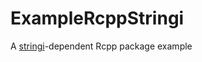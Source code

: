 # ExampleRcppStringi

A [stringi](https://github.com/Rexamine/stringi/)-dependent Rcpp package example
